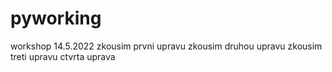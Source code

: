 # pyworking
workshop 14.5.2022
zkousim prvni upravu
zkousim druhou upravu
zkousim treti upravu
ctvrta uprava
